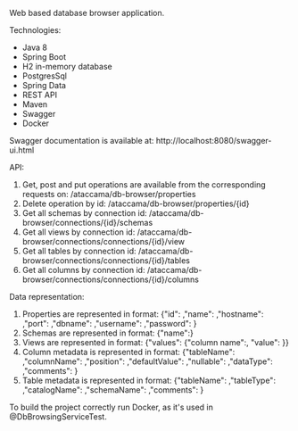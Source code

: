 Web based database browser application.

Technologies:

* Java 8
* Spring Boot
* H2 in-memory database
* PostgresSql
* Spring Data  
* REST API
* Maven
* Swagger
* Docker

Swagger documentation is available at:
http://localhost:8080/swagger-ui.html

API:
1. Get, post and put operations are available from the corresponding requests on: /ataccama/db-browser/properties
2. Delete operation by id: /ataccama/db-browser/properties/{id}
3. Get all schemas by connection id: /ataccama/db-browser/connections/{id}/schemas
4. Get all views by connection id: /ataccama/db-browser/connections/connections/{id}/view
5. Get all tables by connection id: /ataccama/db-browser/connections/connections/{id}/tables
6. Get all columns by connection id: /ataccama/db-browser/connections/connections/{id}/columns

Data representation:
1. Properties are represented in format: 
   {"id": ,"name": ,"hostname": ,"port": ,"dbname": ,"username": ,"password": }
2. Schemas are represented in format: {"name":}
3. Views are represented in format: {"values": {"column name":, "value": }}
4. Column metadata is represented in format:
   {"tableName": ,"columnName": ,"position": ,"defaultValue": ,"nullable": ,"dataType": ,"comments": }
5. Table metadata is represented in format:
   {"tableName": ,"tableType": ,"catalogName": ,"schemaName": ,"comments": }

To build the project correctly run Docker, as it's used in @DbBrowsingServiceTest.